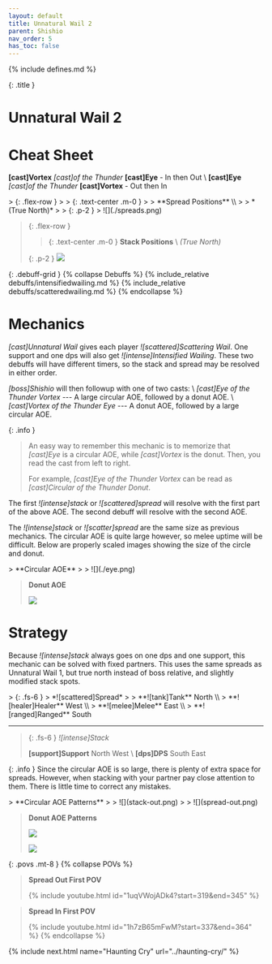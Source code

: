 ```yaml
---
layout: default
title: Unnatural Wail 2
parent: Shishio
nav_order: 5
has_toc: false
---
```


{% include defines.md %}

{: .title }
# Unnatural Wail 2

# Cheat Sheet

**[cast]Vortex** *[cast]of the Thunder* **[cast]Eye** - In then Out \\
**[cast]Eye** *[cast]of the Thunder* **[cast]Vortex** - Out then In

<div class="column-grid collapse-sm mb-8" markdown="1">
> {: .flex-row }
> > {: .text-center .m-0 }
> > **Spread Positions** \\
> > *(True North)*
>
> {: .p-2 }
> ![](./spreads.png)

> {: .flex-row }
> > {: .text-center .m-0 }
> > **Stack Positions** \\
> > *(True North)*
>
> {: .p-2 }
> ![](./stacks.png)
</div>

{: .debuff-grid }
{% collapse Debuffs %}
{% include_relative debuffs/intensifiedwailing.md %}
{% include_relative debuffs/scatteredwailing.md %}
{% endcollapse %}

# Mechanics

*[cast]Unnatural Wail* gives each player *![scattered]Scattering Wail*. One
support and one dps will also get *![intense]Intensified Wailing*. These two
debuffs will have different timers, so the stack and spread may be resolved in
either order.

*[boss]Shishio* will then followup with one of two casts: \\
*[cast]Eye of the Thunder Vortex* --- A large circular AOE, followed by a donut
AOE. \\
*[cast]Vortex of the Thunder Eye* --- A donut AOE, followed by a large circular
AOE.

{: .info }
> An easy way to remember this mechanic is to memorize that *[cast]Eye* is a
> circular AOE, while *[cast]Vortex* is the donut. Then, you read the cast from
> left to right.
>
> For example, *[cast]Eye of the Thunder Vortex* can be read as
> *[cast]Circular of the Thunder Donut*.

The first *![intense]stack* or *![scattered]spread* will resolve with the first
part of the above AOE. The second debuff will resolve with the second AOE.

The *![intense]stack* or *![scatter]spread* are the same size as previous
mechanics. The circular AOE is quite large however, so melee uptime will be
difficult. Below are properly scaled images showing the size of the circle and
donut.

<div class="column-grid" markdown="1">
> **Circular AOE**
>
> ![](./eye.png)

> **Donut AOE**
>
> ![](./vortex.png)
</div>

# Strategy

Because *![intense]stack* always goes on one dps and one support, this mechanic
can be solved with fixed partners. This uses the same spreads as Unnatural Wail
1, but true north instead of boss relative, and slightly modified stack spots.

<div class="column-flex even mb-4" markdown="1">
> {: .fs-6 }
> *![scattered]Spread*
>
> **![tank]Tank** North \\
> **![healer]Healer** West \\
> **![melee]Melee** East \\
> **![ranged]Ranged** South

-----

> {: .fs-6 }
> *![intense]Stack*
>
> **[support]Support** North West \\
> **[dps]DPS** South East
</div>

{: .info }
Since the circular AOE is so large, there is plenty of extra space for spreads.
However, when stacking with your partner pay close attention to them. There is
little time to correct any mistakes.

<div class="column-grid" markdown="1">
> **Circular AOE Patterns**
>
> ![](stack-out.png)
>
> ![](spread-out.png)

> **Donut AOE Patterns**
>
> ![](spread-in.png)
>
> ![](stack-in.png)
</div>

{: .povs .mt-8 }
{% collapse POVs %}
> **Spread Out First POV**
>
> {% include youtube.html id="1uqVWojADk4?start=319&end=345" %}

> **Spread In First POV**
>
> {% include youtube.html id="1h7zB65mFwM?start=337&end=364" %}
{% endcollapse %}

{% include next.html name="Haunting Cry" url="../haunting-cry/" %}
